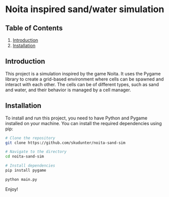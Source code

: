 # Noita inspired sand/water simulation
## Table of Contents
1. [Introduction](#introduction)
2. [Installation](#installation)

## Introduction
This project is a simulation inspired by the game Noita. It uses the Pygame library to create a grid-based environment where cells can be spawned and interact with each other. The cells can be of different types, such as sand and water, and their behavior is managed by a cell manager.

## Installation
To install and run this project, you need to have Python and Pygame installed on your machine. You can install the required dependencies using pip:

```bash
# Clone the repository
git clone https://github.com/skudunter/noita-sand-sim

# Navigate to the directory
cd noita-sand-sim

# Install dependencies
pip install pygame

python main.py
```
Enjoy!